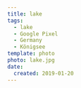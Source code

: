 ```yaml
---
title: lake
tags:
  - lake
  - Google Pixel
  - Germany
  - Königsee
template: photo
photo: lake.jpg
date:
  created: 2019-01-20
---
```

